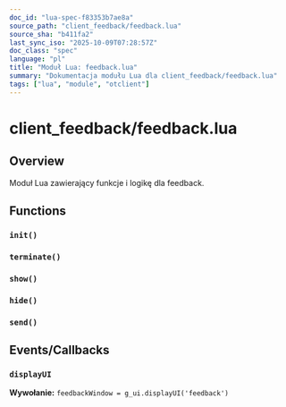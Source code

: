 ```yaml
---
doc_id: "lua-spec-f83353b7ae8a"
source_path: "client_feedback/feedback.lua"
source_sha: "b411fa2"
last_sync_iso: "2025-10-09T07:28:57Z"
doc_class: "spec"
language: "pl"
title: "Moduł Lua: feedback.lua"
summary: "Dokumentacja modułu Lua dla client_feedback/feedback.lua"
tags: ["lua", "module", "otclient"]
---
```


# client_feedback/feedback.lua

## Overview

Moduł Lua zawierający funkcje i logikę dla feedback.

## Functions

### `init()`

### `terminate()`

### `show()`

### `hide()`

### `send()`

## Events/Callbacks

### `displayUI`

**Wywołanie:** `feedbackWindow = g_ui.displayUI('feedback')`
